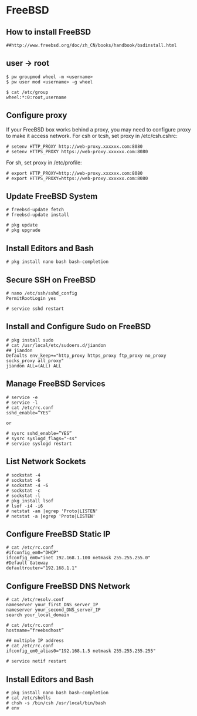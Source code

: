 FreeBSD
==========

## How to install FreeBSD

    ##http://www.freebsd.org/doc/zh_CN/books/handbook/bsdinstall.html

## user -> root

    $ pw groupmod wheel -m <username>
    $ pw user mod <username> -g wheel

    $ cat /etc/group
    wheel:*:0:root,username

## Configure proxy
   If your FreeBSD box works behind a proxy, you may need to configure proxy to make it access network.
   For csh or tcsh, set proxy in /etc/csh.cshrc:

    # setenv HTTP_PROXY http://web-proxy.xxxxxx.com:8080
    # setenv HTTPS_PROXY https://web-proxy.xxxxxx.com:8080

   For sh, set proxy in /etc/profile:

    # export HTTP_PROXY=http://web-proxy.xxxxxx.com:8080
    # export HTTPS_PROXY=https://web-proxy.xxxxxx.com:8080

## Update FreeBSD System

    # freebsd-update fetch
    # freebsd-update install

    # pkg update
    # pkg upgrade

## Install Editors and Bash

    # pkg install nano bash bash-completion

## Secure SSH on FreeBSD

    # nano /etc/ssh/sshd_config
    PermitRootLogin yes

    # service sshd restart

## Install and Configure Sudo on FreeBSD

    # pkg install sudo
    # cat /usr/local/etc/sudoers.d/jiandon
    ## jiandon
    Defaults env_keep+="http_proxy https_proxy ftp_proxy no_proxy socks_proxy all_proxy"
    jiandon ALL=(ALL) ALL

## Manage FreeBSD Services

    # service -e
    # service -l
    # cat /etc/rc.conf
    sshd_enable=”YES”

    or

    # sysrc sshd_enable=”YES”
    # sysrc syslogd_flags="-ss"
    # service syslogd restart

## List Network Sockets

    # sockstat -4
    # sockstat -6
    # sockstat -4 -6
    # sockstat -c
    # sockstat -l
    # pkg install lsof
    # lsof -i4 -i6
    # netstat -an |egrep 'Proto|LISTEN'
    # netstat -a |egrep 'Proto|LISTEN'

## Configure FreeBSD Static IP

    # cat /etc/rc.conf
    #ifconfig_em0="DHCP"
    ifconfig_em0="inet 192.168.1.100 netmask 255.255.255.0"
    #Default Gateway
    defaultrouter="192.168.1.1"

## Configure FreeBSD DNS Network

    # cat /etc/resolv.conf
    nameserver your_first_DNS_server_IP
    nameserver your_second_DNS_server_IP
    search your_local_domain

    # cat /etc/rc.conf
    hostname=”freebsdhost”

    ## multiple IP address
    # cat /etc/rc.conf
    ifconfig_em0_alias0="192.168.1.5 netmask 255.255.255.255"

    # service netif restart

## Install Editors and Bash

    # pkg install nano bash bash-completion
    # cat /etc/shells
    # chsh -s /bin/csh /usr/local/bin/bash
    # env
